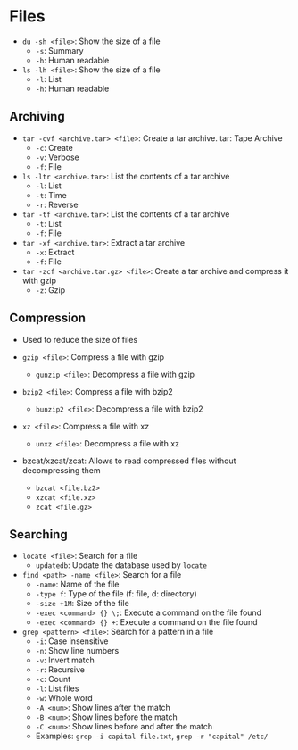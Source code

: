 # Files

- `du -sh <file>`: Show the size of a file
  - `-s`: Summary
  - `-h`: Human readable
- `ls -lh <file>`: Show the size of a file
  - `-l`: List
  - `-h`: Human readable

## Archiving

- `tar -cvf <archive.tar> <file>`: Create a tar archive. tar: Tape Archive
  - `-c`: Create
  - `-v`: Verbose
  - `-f`: File
- `ls -ltr <archive.tar>`: List the contents of a tar archive
  - `-l`: List
  - `-t`: Time
  - `-r`: Reverse
- `tar -tf <archive.tar>`: List the contents of a tar archive
  - `-t`: List
  - `-f`: File
- `tar -xf <archive.tar>`: Extract a tar archive
  - `-x`: Extract
  - `-f`: File
- `tar -zcf <archive.tar.gz> <file>`: Create a tar archive and compress it with gzip
  - `-z`: Gzip

## Compression

- Used to reduce the size of files
- `gzip <file>`: Compress a file with gzip
  - `gunzip <file>`: Decompress a file with gzip
- `bzip2 <file>`: Compress a file with bzip2
  - `bunzip2 <file>`: Decompress a file with bzip2
- `xz <file>`: Compress a file with xz

  - `unxz <file>`: Decompress a file with xz

- bzcat/xzcat/zcat: Allows to read compressed files without decompressing them
  - `bzcat <file.bz2>`
  - `xzcat <file.xz>`
  - `zcat <file.gz>`

## Searching

- `locate <file>`: Search for a file
  - `updatedb`: Update the database used by `locate`
- `find <path> -name <file>`: Search for a file
  - `-name`: Name of the file
  - `-type f`: Type of the file (f: file, d: directory)
  - `-size +1M`: Size of the file
  - `-exec <command> {} \;`: Execute a command on the file found
  - `-exec <command> {} +`: Execute a command on the file found
- `grep <pattern> <file>`: Search for a pattern in a file
  - `-i`: Case insensitive
  - `-n`: Show line numbers
  - `-v`: Invert match
  - `-r`: Recursive
  - `-c`: Count
  - `-l`: List files
  - `-w`: Whole word
  - `-A <num>`: Show lines after the match
  - `-B <num>`: Show lines before the match
  - `-C <num>`: Show lines before and after the match
  - Examples: `grep -i capital file.txt`, `grep -r "capital" /etc/`
